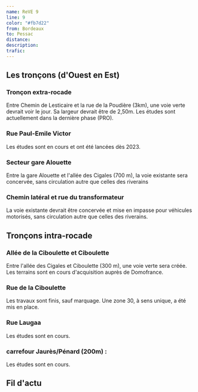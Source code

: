```yaml
---
name: ReVE 9
line: 9
color: "#fb7d22"
from: Bordeaux
to: Pessac
distance: 
description: 
trafic: 
---
```


## Les tronçons (d'Ouest en Est)
### Tronçon extra-rocade

Entre Chemin de Lesticaire et la rue de la Poudière (3km), une voie verte devrait voir le jour. 
Sa largeur devrait être de 2,50m.
Les études sont actuellement dans la dernière phase (PRO).

### Rue Paul-Emile Victor

Les études sont en cours et ont été lancées dès 2023.

### Secteur gare Alouette

Entre la gare Alouette et l'allée des Cigales (700 m), la voie existante sera concervée, sans circulation autre que celles des riverains

### Chemin latéral et rue du transformateur
La voie existante devrait être concervée et mise en impasse pour véhicules motorisés, sans circulation autre que celles des riverains.

## Tronçons intra-rocade

### Allée de la Ciboulette et Ciboulette

Entre l'allée des Cigales et Ciboulette (300 m), une voie verte sera créée.
Les terrains sont en cours d'acquisition auprès de Domofrance.

### Rue de la Ciboulette
Les travaux sont finis, sauf marquage. 
Une zone 30, à sens unique, a été mis en place.

### Rue Laugaa
Les études sont en cours.

### carrefour Jaurès/Pénard (200m) : 
Les études sont en cours.


## Fil d'actu
